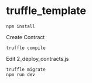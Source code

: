 # truffle_template

```
npm install
```

Create Contract
```
truffle compile
```
Edit 2_deploy_contracts.js

```
truffle migrate
npm run dev
```
